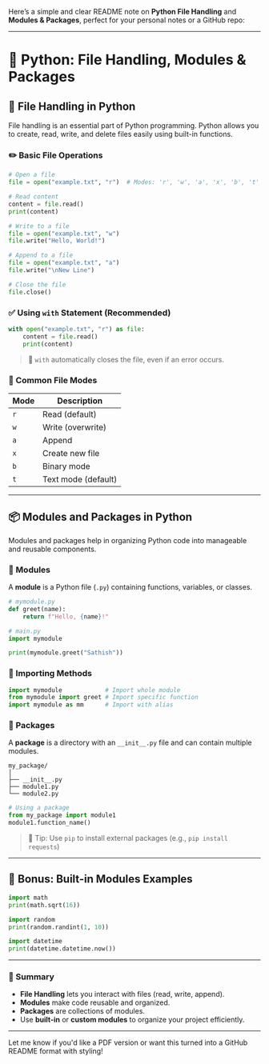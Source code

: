Here’s a simple and clear README note on **Python File Handling** and **Modules & Packages**, perfect for your personal notes or a GitHub repo:

---

# 📘 Python: File Handling, Modules & Packages

## 📂 File Handling in Python

File handling is an essential part of Python programming. Python allows you to create, read, write, and delete files easily using built-in functions.

### ✏️ Basic File Operations

```python
# Open a file
file = open("example.txt", "r")  # Modes: 'r', 'w', 'a', 'x', 'b', 't'

# Read content
content = file.read()
print(content)

# Write to a file
file = open("example.txt", "w")
file.write("Hello, World!")

# Append to a file
file = open("example.txt", "a")
file.write("\nNew Line")

# Close the file
file.close()
```

### ✅ Using `with` Statement (Recommended)

```python
with open("example.txt", "r") as file:
    content = file.read()
    print(content)
```

> 🔐 `with` automatically closes the file, even if an error occurs.

### 📌 Common File Modes

| Mode | Description          |
|------|----------------------|
| `r`  | Read (default)       |
| `w`  | Write (overwrite)    |
| `a`  | Append               |
| `x`  | Create new file      |
| `b`  | Binary mode          |
| `t`  | Text mode (default)  |

---

## 📦 Modules and Packages in Python

Modules and packages help in organizing Python code into manageable and reusable components.

### 📄 Modules

A **module** is a Python file (`.py`) containing functions, variables, or classes.

```python
# mymodule.py
def greet(name):
    return f"Hello, {name}!"
```

```python
# main.py
import mymodule

print(mymodule.greet("Sathish"))
```

### 🔧 Importing Methods

```python
import mymodule            # Import whole module
from mymodule import greet # Import specific function
import mymodule as mm      # Import with alias
```

### 📁 Packages

A **package** is a directory with an `__init__.py` file and can contain multiple modules.

```
my_package/
│
├── __init__.py
├── module1.py
└── module2.py
```

```python
# Using a package
from my_package import module1
module1.function_name()
```

> 🧠 Tip: Use `pip` to install external packages (e.g., `pip install requests`)

---

## 🧪 Bonus: Built-in Modules Examples

```python
import math
print(math.sqrt(16))

import random
print(random.randint(1, 10))

import datetime
print(datetime.datetime.now())
```

---

### 🎯 Summary

- **File Handling** lets you interact with files (read, write, append).
- **Modules** make code reusable and organized.
- **Packages** are collections of modules.
- Use **built-in** or **custom modules** to organize your project efficiently.

---

Let me know if you'd like a PDF version or want this turned into a GitHub README format with styling!
